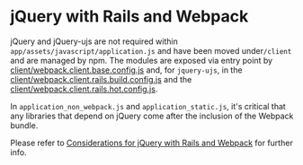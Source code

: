 # jQuery with Rails and Webpack

jQuery and jQuery-ujs are not required within `app/assets/javascript/application.js` and have been moved under`/client` and are managed by npm. The modules are exposed via entry point by [client/webpack.client.base.config.js](client/webpack.client.base.config.js) and, for `jquery-ujs`, in the [client/webpack.client.rails.build.config.js](client/webpack.client.rails.build.config.js) and the [client/webpack.client.rails.hot.config.js](client/webpack.client.rails.hot.config.js).

In `application_non_webpack.js` and `application_static.js`, it's critical that any libraries that depend on jQuery come after the inclusion
of the Webpack bundle.

Please refer to [Considerations for jQuery with Rails and Webpack](http://forum.shakacode.com/t/considerations-for-jquery-with-rails-and-webpack/344) for further info.

